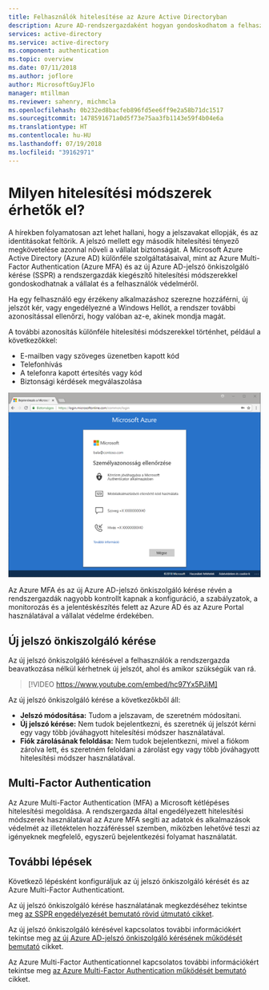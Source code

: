 ```yaml
---
title: Felhasználók hitelesítése az Azure Active Directoryban
description: Azure AD-rendszergazdaként hogyan gondoskodhatom a felhasználóhitelesítés biztonságáról és tehetem egyszerűbbé a hitelesítést a végfelhasználók számára?
services: active-directory
ms.service: active-directory
ms.component: authentication
ms.topic: overview
ms.date: 07/11/2018
ms.author: joflore
author: MicrosoftGuyJFlo
manager: mtillman
ms.reviewer: sahenry, michmcla
ms.openlocfilehash: 0b232ed8bacfeb896fd5ee6ff9e2a58b71dc1517
ms.sourcegitcommit: 1478591671a0d5f73e75aa3fb1143e59f4b04e6a
ms.translationtype: HT
ms.contentlocale: hu-HU
ms.lasthandoff: 07/19/2018
ms.locfileid: "39162971"
---
```

# <a name="what-methods-are-available-for-authentication"></a>Milyen hitelesítési módszerek érhetők el?

A hírekben folyamatosan azt lehet hallani, hogy a jelszavakat ellopják, és az identitásokat feltörik. A jelszó mellett egy második hitelesítési tényező megkövetelése azonnal növeli a vállalat biztonságát. A Microsoft Azure Active Directory (Azure AD) különféle szolgáltatásaival, mint az Azure Multi-Factor Authentication (Azure MFA) és az új Azure AD-jelszó önkiszolgáló kérése (SSPR) a rendszergazdák kiegészítő hitelesítési módszerekkel gondoskodhatnak a vállalat és a felhasználók védelméről.

Ha egy felhasználó egy érzékeny alkalmazáshoz szerezne hozzáférni, új jelszót kér, vagy engedélyezné a Windows Hellót, a rendszer további azonosítással ellenőrzi, hogy valóban az-e, akinek mondja magát.

A további azonosítás különféle hitelesítési módszerekkel történhet, például a következőkkel:

* E-mailben vagy szöveges üzenetben kapott kód
* Telefonhívás
* A telefonra kapott értesítés vagy kód
* Biztonsági kérdések megválaszolása

![Példa a login.microsoftonline.com bejelentkezési oldal megjelenésére a Chrome-ban](media/overview-authentication/overview-login.png)

Az Azure MFA és az új Azure AD-jelszó önkiszolgáló kérése révén a rendszergazdák nagyobb kontrollt kapnak a konfiguráció, a szabályzatok, a monitorozás és a jelentéskészítés felett az Azure AD és az Azure Portal használatával a vállalat védelme érdekében.

## <a name="self-service-password-reset"></a>Új jelszó önkiszolgáló kérése

Az új jelszó önkiszolgáló kérésével a felhasználók a rendszergazda beavatkozása nélkül kérhetnek új jelszót, ahol és amikor szükségük van rá.

> [!VIDEO https://www.youtube.com/embed/hc97Yx5PJiM]

Az új jelszó önkiszolgáló kérése a következőkből áll:

* **Jelszó módosítása:** Tudom a jelszavam, de szeretném módosítani.
* **Új jelszó kérése:** Nem tudok bejelentkezni, és szeretnék új jelszót kérni egy vagy több jóváhagyott hitelesítési módszer használatával.
* **Fiók zárolásának feloldása:** Nem tudok bejelentkezni, mivel a fiókom zárolva lett, és szeretném feloldani a zárolást egy vagy több jóváhagyott hitelesítési módszer használatával.

## <a name="multi-factor-authentication"></a>Multi-Factor Authentication

Az Azure Multi-Factor Authentication (MFA) a Microsoft kétlépéses hitelesítési megoldása. A rendszergazda által engedélyezett hitelesítési módszerek használatával az Azure MFA segíti az adatok és alkalmazások védelmét az illetéktelen hozzáféréssel szemben, miközben lehetővé teszi az igényeknek megfelelő, egyszerű bejelentkezési folyamat használatát.

## <a name="next-steps"></a>További lépések

Következő lépésként konfiguráljuk az új jelszó önkiszolgáló kérését és az Azure Multi-Factor Authenticationt.

Az új jelszó önkiszolgáló kérése használatának megkezdéséhez tekintse meg [az SSPR engedélyezését bemutató rövid útmutató cikket](quickstart-sspr.md).

Az új jelszó önkiszolgáló kérésével kapcsolatos további információkért tekintse meg [az új Azure AD-jelszó önkiszolgáló kérésének működését bemutató](concept-sspr-howitworks.md) cikket.

Az Azure Multi-Factor Authenticationnel kapcsolatos további információkért tekintse meg [az Azure Multi-Factor Authentication működését bemutató](concept-mfa-howitworks.md) cikket.